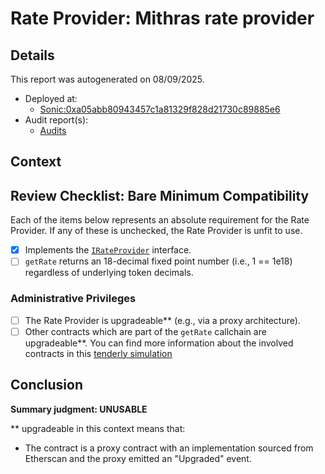 
# Rate Provider: Mithras rate provider

## Details
This report was autogenerated on 08/09/2025.

- Deployed at:
    - [Sonic:0xa05abb80943457c1a81329f828d21730c89885e6](https://sonicscan.org/address/0xa05abb80943457c1a81329f828d21730c89885e6)
- Audit report(s):
    - [Audits]()

## Context


## Review Checklist: Bare Minimum Compatibility
Each of the items below represents an absolute requirement for the Rate Provider. If any of these is unchecked, the Rate Provider is unfit to use.

- [x] Implements the [`IRateProvider`](https://github.com/balancer/balancer-v2-monorepo/blob/bc3b3fee6e13e01d2efe610ed8118fdb74dfc1f2/pkg/interfaces/contracts/pool-utils/IRateProvider.sol) interface.
- [ ] `getRate` returns an 18-decimal fixed point number (i.e., 1 == 1e18) regardless of underlying token decimals.

### Administrative Privileges
- [ ] The Rate Provider is upgradeable** (e.g., via a proxy architecture).
- [ ] Other contracts which are part of the `getRate` callchain are upgradeable**. You can find more information
   about the involved contracts in this [tenderly simulation](https://www.tdly.co/shared/simulation/700e3c6b-0e18-448d-84c1-48a2eafc4348)

## Conclusion
**Summary judgment: UNUSABLE**

** upgradeable in this context means that:
- The contract is a proxy contract with an implementation sourced from Etherscan and the proxy emitted an "Upgraded" event.
    
